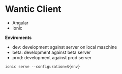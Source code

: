 # Wantic Client

- Angular 
- Ionic

**Enviroments**

- dev: development against server on local maschine
- beta: development against beta server
- prod: development against prod server

`ionic serve --configuration=${env}`